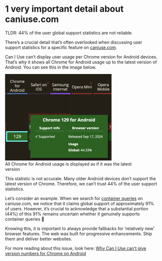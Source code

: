 # 1 very important detail about caniuse.com

TLDR: 44% of the user global support statistics are not reliable.

There’s a crucial detail that’s often overlooked when discussing user support
statistics for a specific feature on [caniuse.com](https://caniuse.com).

Can I Use can’t display user usage per Chrome version for Android devices.
That’s why it shows all Chrome for Android usage up to the latest version of
Android. You can see this in the image below.

<figure style="margin-inline-start: 0">
    <img src="blog/caniuse-android.png" 
        alt="Can I Use Chrome for Android" 
        width="350" 
        style="aspect-ratio: 772/626; max-width: 100%"
    />
  <figcaption>All Chrome for Android usage is displayed as if it was the latest version</figcaption>
</figure>

This statistic is not accurate. Many older Android devices don’t support the
latest version of Chrome. Therefore, we can’t trust 44% of the user support
statistics.

Let’s consider an example. When we search for
[container queries](https://caniuse.com/?search=container%20query) on
caniuse.com, we notice that it claims global support of approximately 91% of
users. However, it’s crucial to acknowledge that a substantial portion (44%) of
this 91% remains uncertain whether it genuinely supports container queries 🤯

Knowing this, it is important to always provide fallbacks for ‘relatively new’
browser features. The web was built for progressive enhancements. Ship them and
deliver better websites.

For more reading about this issue, look here:
[Why Can I Use can’t give version numbers for Chrome on Android](https://github.com/Fyrd/caniuse/issues/2413)
